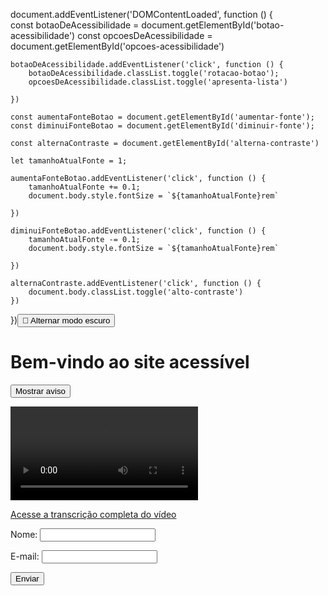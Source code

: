 document.addEventListener('DOMContentLoaded', function () {  
    const botaoDeAcessibilidade = document.getElementById('botao-acessibilidade')
    const opcoesDeAcessibilidade = document.getElementById('opcoes-acessibilidade')

    botaoDeAcessibilidade.addEventListener('click', function () {
        botaoDeAcessibilidade.classList.toggle('rotacao-botao');
        opcoesDeAcessibilidade.classList.toggle('apresenta-lista')

    })

    const aumentaFonteBotao = document.getElementById('aumentar-fonte');
    const diminuiFonteBotao = document.getElementById('diminuir-fonte');

    const alternaContraste = document.getElementById('alterna-contraste')

    let tamanhoAtualFonte = 1;

    aumentaFonteBotao.addEventListener('click', function () {
        tamanhoAtualFonte += 0.1;
        document.body.style.fontSize = `${tamanhoAtualFonte}rem`

    })

    diminuiFonteBotao.addEventListener('click', function () {
        tamanhoAtualFonte -= 0.1;
        document.body.style.fontSize = `${tamanhoAtualFonte}rem`

    })

    alternaContraste.addEventListener('click', function () {
        document.body.classList.toggle('alto-contraste')
    })


})<button onclick="toggleDark()">🌙 Alternar modo escuro</button>

<script>
  function toggleDark() {
    document.body.classList.toggle("dark");
  }
</script>

<style>
  .dark {
    background: #121212;
    color: #eee;
  }
</style><a href="#conteudo" class="skip-link">Pular para o conteúdo principal</a>

<style>
  .skip-link {
    position: absolute;
    left: -999px;
    top: auto;
    background: #000;
    color: #fff;
    padding: 8px;
  }
  .skip-link:focus {
    left: 10px;
    top: 10px;
  }
</style>

<main id="conteudo">
  <h1>Bem-vindo ao site acessível</h1>
</main>
<button onclick="mostrarAviso()">Mostrar aviso</button>
<p id="aviso" role="alert"></p>

<script>
  function mostrarAviso() {
    const aviso = document.getElementById("aviso");
    aviso.textContent = "Sua sessão vai expirar em 2 minutos!";
    let audio = new Audio("aviso.mp3");
    audio.play();
  }
</script><video controls>
  <source src="video-aula.mp4" type="video/mp4">
  <track src="legendas.vtt" kind="subtitles" srclang="pt" label="Português">
  Seu navegador não suporta o elemento de vídeo.
</video>

<p><a href="transcricao-video.html">Acesse a transcrição completa do vídeo</a></p>

<form>
  <label for="nome">Nome:</label>
  <input type="text" id="nome" aria-required="true">

  <label for="email">E-mail:</label>
  <input type="email" id="email" aria-required="true">

  <button type="submit">Enviar</button>
</form>
